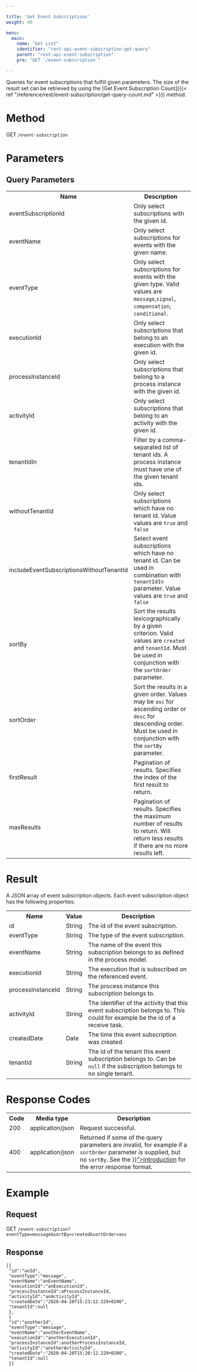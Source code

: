 ```yaml
---

title: 'Get Event Subscriptions'
weight: 40

menu:
  main:
    name: "Get List"
    identifier: "rest-api-event-subscription-get-query"
    parent: "rest-api-event-subscription"
    pre: "GET `/event-subscription`"

---
```




Queries for event subscriptions that fulfill given parameters.
The size of the result set can be retrieved by using the [Get Event Subscription Count]({{< ref "/reference/rest/event-subscription/get-query-count.md" >}}) method.


# Method

GET `/event-subscription`


# Parameters

## Query Parameters

<table class="table table-striped">
  <tr>
    <th>Name</th>
    <th>Description</th>
  </tr>
  <tr>
    <td>eventSubscriptionId</td>
    <td>Only select subscriptions with the given id.</td>
  </tr>
  <tr>
    <td>eventName</td>
    <td>Only select subscriptions for events with the given name.</td>
  </tr>
  <tr>
    <td>eventType</td>
    <td>Only select subscriptions for events with the given type. Valid values are <code>message</code>,<code>signal</code>, <code>compensation</code>, <code>conditional</code>.</td>
  </tr>
  <tr>
    <td>executionId</td>
    <td>Only select subscriptions that belong to an execution with the given id.</td>
  </tr>
  <tr>
    <td>processInstanceId</td>
    <td>Only select subscriptions that belong to a process instance with the given id.</td>
  </tr>
  <tr>
    <td>activityId</td>
    <td>Only select subscriptions that belong to an activity with the given id.</td>
  </tr>
  <tr>
    <td>tenantIdIn</td>
    <td>Filter by a comma-separated list of tenant ids. A process instance must have one of the given tenant ids.</td>
  </tr>
  <tr>
    <td>withoutTenantId</td>
    <td>Only select subscriptions which have no tenant id. Value values are <code>true</code> and <code>false</code></td>
  </tr>
  <tr>
    <td>includeEventSubscriptionsWithoutTenantId</td>
    <td>Select event subscriptions which have no tenant id. Can be used in combination with <code>tenantIdIn</code>  parameter. Value values are <code>true</code> and <code>false</code></td>
  </tr>
  <tr>
    <td>sortBy</td>
    <td>Sort the results lexicographically by a given criterion. Valid values are
    <code>created</code> and <code>tenantId</code>.
    Must be used in conjunction with the <code>sortOrder</code> parameter.</td>
  </tr>
  <tr>
    <td>sortOrder</td>
    <td>Sort the results in a given order. Values may be <code>asc</code> for ascending order or <code>desc</code> for descending order.
    Must be used in conjunction with the <code>sortBy</code> parameter.</td>
  </tr>
  <tr>
    <td>firstResult</td>
    <td>Pagination of results. Specifies the index of the first result to return.</td>
  </tr>
  <tr>
    <td>maxResults</td>
    <td>Pagination of results. Specifies the maximum number of results to return. Will return less results if there are no more results left.</td>
  </tr>
</table>


# Result

A JSON array of event subscription objects.
Each event subscription object has the following properties:

<table class="table table-striped">
  <tr>
    <th>Name</th>
    <th>Value</th>
    <th>Description</th>
  </tr>
  <tr>
    <td>id</td>
    <td>String</td>
    <td>The id of the event subscription.</td>
  </tr>
  <tr>
    <td>eventType</td>
    <td>String</td>
    <td>The type of the event subscription. </td>
  </tr>
  <tr>
    <td>eventName</td>
    <td>String</td>
    <td>The name of the event this subscription belongs to as defined in the process model.</td>
  </tr>
  <tr>
    <td>executionId</td>
    <td>String</td>
    <td>The execution that is subscribed on the referenced event.</td>
  </tr>
  <tr>
    <td>processInstanceId</td>
    <td>String</td>
    <td> The process instance this subscription belongs to. </td>
  </tr>
  <tr>
    <td>activityId</td>
    <td>String</td>
    <td>The identifier of the activity that this event subscription belongs to. This could for example be the id of a receive task.</td>
  </tr>
   <tr>
    <td>createdDate</td>
    <td>Date</td>
    <td>The time this event subscription was created.</td>
  </tr>
  <tr>
    <td>tenantId</td>
    <td>String</td>
    <td>The id of the tenant this event subscription belongs to. Can be <code>null</code> if the subscription belongs to no single tenant.</td>
  </tr>
</table>


# Response Codes

<table class="table table-striped">
  <tr>
    <th>Code</th>
    <th>Media type</th>
    <th>Description</th>
  </tr>
  <tr>
    <td>200</td>
    <td>application/json</td>
    <td>Request successful.</td>
  </tr>
  <tr>
    <td>400</td>
    <td>application/json</td>
    <td>Returned if some of the query parameters are invalid, for example if a <code>sortOrder</code> parameter is supplied, but no <code>sortBy</code>. See the <a href="{{< ref "/reference/rest/overview/_index.md#error-handling" >}}">Introduction</a> for the error response format.</td>
  </tr>
</table>


# Example

## Request

GET `/event-subscription?eventType=message&sortBy=created&sortOrder=asc`

## Response

    [{
     "id":"anId",
     "eventType":"message",
     "eventName":"anEventName",
     "executionId":"anExecutionId",
     "processInstanceId":aProcessInstanceId,
     "activityId":"anActivityId",
     "createdDate":"2020-04-20T15:23:12.229+0200",
     "tenantId":null
     },
     {
     "id":"anotherId",
     "eventType":"message",
     "eventName":"anotherEventName",
     "executionId":"anotherExecutionId",
     "processInstanceId":anotherProcessInstanceId,
     "activityId":"anotherActivityId",
     "createdDate":"2020-04-20T15:20:12.229+0200",
     "tenantId":null
     }]
